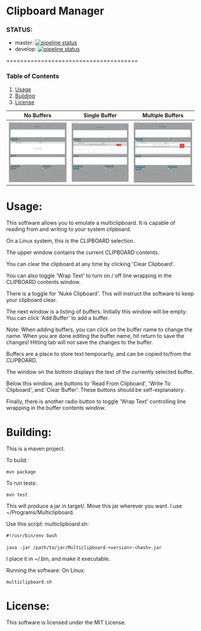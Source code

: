 Clipboard Manager
======================================

### STATUS:
* master: [![pipeline status](https://gitlab.com/jeremymreed/multi-clipboard/badges/master/pipeline.svg)](https://gitlab.com/jeremymreed/multi-clipboard/commits/master)
* develop: [![pipeline status](https://gitlab.com/jeremymreed/multi-clipboard/badges/develop/pipeline.svg)](https://gitlab.com/jeremymreed/multi-clipboard/commits/develop)

======================================
### Table of Contents
1. [Usage](https://gitlab.com/jeremymreed/multi-clipboard#usage)
2. [Building](https://gitlab.com/jeremymreed/multi-clipboard#building)
3. [License](https://gitlab.com/jeremymreed/multi-clipboard#license)

| No Buffers | Single Buffer | Multiple Buffers |
|---|---|---|
| [![Multiclipboard screenshot](images/multiclipboard-empty-thumb.png "No Buffers")](https://gitlab.com/jeremymreed/multi-clipboard/-/blob/feature/update-readme-with-thumbnails/images/multiclipboard-empty.png) | [![Multiclipboard screenshot](images/multiclipboard-single-buffer-thumb.png "Single Buffer")](https://gitlab.com/jeremymreed/multi-clipboard/-/blob/feature/update-readme-with-thumbnails/images/multiclipboard-single-buffer.png) | [![Multiclipboard screenshot](images/multiclipboard-multiple-buffers-thumb.png "Multiple Buffers")](https://gitlab.com/jeremymreed/multi-clipboard/-/blob/feature/update-readme-with-thumbnails/images/multiclipboard-multiple-buffers.png) |

# Usage:
This software allows you to emulate a multiclipboard.  It is capable of reading from and writing to your system clipboard.

On a Linux system, this is the CLIPBOARD selection.

The upper window contains the current CLIPBOARD contents.

You can clear the clipboard at any time by clicking 'Clear Clipboard'.

You can also toggle 'Wrap Text' to turn on / off line wrapping in the CLIPBOARD contents window.

There is a toggle for 'Nuke Clipboard'.  This will instruct the software to keep your clipboard clear.

The next window is a listing of buffers.  Initially this window will be empty.  You can click 'Add Buffer' to add a buffer.

Note: When adding buffers, you can click on the buffer name to change the name.  When you are done editing the buffer name, hit return to save the changes!  Hitting tab will not save the changes to the buffer.

Buffers are a place to store text temporarlly, and can be copied to/from the CLIPBOARD.

The window on the bottom displays the text of the currently selected buffer.

Below this window, are buttons to 'Read From Clipboard', 'Write To Clipboard', and 'Clear Buffer'.  These buttons should be self-explanatory.

Finally, there is another radio button to toggle 'Wrap Text' controlling line wrapping in the buffer contents window.

# Building:
This is a maven project.

To build:
```
mvn package
```

To run tests:
```
mvn test
```

This will produce a jar in target/.  Move this jar wherever you want.
I use ~/Programs/Multiclipboard.

Use this script:
multiclipboard.sh:
```
#!/usr/bin/env bash

java -jar /path/to/jar/Multiclipboard-<version>-<hash>.jar
```

I place it in ~/.bin, and make it executable.

Running the software:
On Linux:
```
multiclipboard.sh
```

# License:
This software is licensed under the MIT License.
